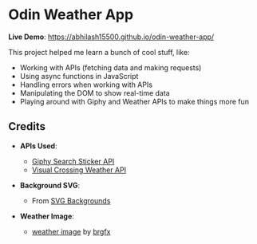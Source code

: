 
# Odin Weather App

**Live Demo**: https://abhilash15500.github.io/odin-weather-app/


This project helped me learn a bunch of cool stuff, like:  
- Working with APIs (fetching data and making requests)  
- Using async functions in JavaScript  
- Handling errors when working with APIs  
- Manipulating the DOM to show real-time data  
- Playing around with Giphy and Weather APIs to make things more fun  

## Credits

- **APIs Used**:  
  - [Giphy Search Sticker API](https://developers.giphy.com/docs/api/endpoint#stickers-search)  
  - [Visual Crossing Weather API](https://www.visualcrossing.com/weather-api)  

- **Background SVG**:  
  - From [SVG Backgrounds](https://www.svgbackgrounds.com/set/free-svg-backgrounds-and-patterns/)  

- **Weather Image**:  
  - [weather image](https://www.freepik.com/free-vector/children-riding-bike-park-night_5912947.htm#fromView=search&page=1&position=7&uuid=7292aba7-ed4d-4a71-8f0b-c6a05826c223&new_detail=true&query=scenary) by [brgfx](https://www.freepik.com/author/brgfx)  

